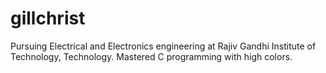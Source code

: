 # gillchrist
Pursuing Electrical and Electronics engineering at Rajiv Gandhi Institute of Technology, Technology. Mastered C programming with high colors. 

